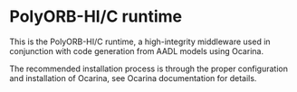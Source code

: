 PolyORB-HI/C runtime
====================

This is the PolyORB-HI/C runtime, a high-integrity middleware used in
conjunction with code generation from AADL models using Ocarina.

The recommended installation process is through the proper
configuration and installation of Ocarina, see Ocarina documentation
for details.
